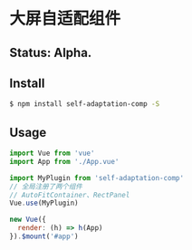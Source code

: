 # 大屏自适配组件

## Status: Alpha.

## Install

```bash
$ npm install self-adaptation-comp -S
```

## Usage

```js
import Vue from 'vue'
import App from './App.vue'

import MyPlugin from 'self-adaptation-comp'
// 全局注册了两个组件
// AutoFitContainer、RectPanel
Vue.use(MyPlugin)

new Vue({
  render: (h) => h(App)
}).$mount('#app')
```
